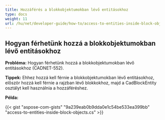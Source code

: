 ```yaml
---
title: Hozzáférés a blokkobjektumokban lévő entitásokhoz
type: docs
weight: 11
url: /hu/net/developer-guide/how-to/access-to-entities-inside-block-objects/
---
```


## **Hogyan férhetünk hozzá a blokkobjektumokban lévő entitásokhoz**

**Probléma:** Hogyan férhetünk hozzá a blokkobjektumokban lévő entitásokhoz (CADNET-552).

**Tippek:** Ehhez hozzá kell férnie a blokkobjektumokban lévő entitásokhoz, először hozzá kell férnie a rajzban lévő blokkokhoz, majd a CadBlockEntity osztályt kell használnia a hozzáféréshez.

**Példa:**

{{< gist "aspose-com-gists" "9a239eab0b9dda0e1c54be533ea399bb" "access-to-entities-inside-block-objects.cs" >}}
